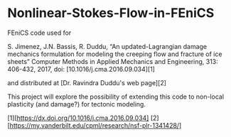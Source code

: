 # Nonlinear-Stokes-Flow-in-FEniCS

FEniCS code used for

  S. Jimenez, J.N. Bassis, R. Duddu, “An updated-Lagrangian damage mechanics formulation for modeling the creeping flow and fracture of ice sheets” Computer Methods in Applied Mechanics and Engineering, 313: 406-432, 2017, doi: [10.1016/j.cma.2016.09.034][1]
  
and distributed at [Dr. Ravindra Duddu's web page][2]

This project will explore the possibility of extending this code to non-local plasticity (and damage?) for tectonic modeling.

[1][https://dx.doi.org/10.1016/j.cma.2016.09.034]
[2][https://my.vanderbilt.edu/cpml/research/nsf-plr-1341428/]
